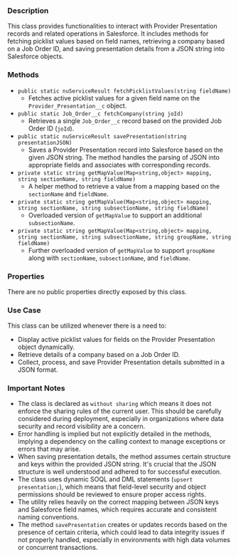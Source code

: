 ### Description
This class provides functionalities to interact with Provider Presentation records and related operations in Salesforce. It includes methods for fetching picklist values based on field names, retrieving a company based on a Job Order ID, and saving presentation details from a JSON string into Salesforce objects.

### Methods

- `public static nuServiceResult fetchPicklistValues(string fieldName)`
  - Fetches active picklist values for a given field name on the `Provider_Presentation__c` object.
- `public static Job_Order__c fetchCompany(string joId)`
  - Retrieves a single `Job_Order__c` record based on the provided Job Order ID (`joId`).
- `public static nuServiceResult savePresentation(string presentationJSON)`
  - Saves a Provider Presentation record into Salesforce based on the given JSON string. The method handles the parsing of JSON into appropriate fields and associates with corresponding records.
- `private static string getMapValue(Map<string,object> mapping, string sectionName, string fieldName)`
  - A helper method to retrieve a value from a mapping based on the `sectionName` and `fieldName`.
- `private static string getMapValue(Map<string,object> mapping, string sectionName, string subsectionName, string fieldName)`
  - Overloaded version of `getMapValue` to support an additional `subsectionName`.
- `private static string getMapValue(Map<string,object> mapping, string sectionName, string subsectionName, string groupName, string fieldName)`
  - Further overloaded version of `getMapValue` to support `groupName` along with `sectionName`, `subsectionName`, and `fieldName`.

### Properties
There are no public properties directly exposed by this class.

### Use Case
This class can be utilized whenever there is a need to:

- Display active picklist values for fields on the Provider Presentation object dynamically.
- Retrieve details of a company based on a Job Order ID.
- Collect, process, and save Provider Presentation details submitted in a JSON format.

### Important Notes

- The class is declared as `without sharing` which means it does not enforce the sharing rules of the current user. This should be carefully considered during deployment, especially in organizations where data security and record visibility are a concern.
- Error handling is implied but not explicitly detailed in the methods, implying a dependency on the calling context to manage exceptions or errors that may arise.
- When saving presentation details, the method assumes certain structure and keys within the provided JSON string. It's crucial that the JSON structure is well understood and adhered to for successful execution.
- The class uses dynamic SOQL and DML statements (`upsert presentation;`), which means that field-level security and object permissions should be reviewed to ensure proper access rights.
- The utility relies heavily on the correct mapping between JSON keys and Salesforce field names, which requires accurate and consistent naming conventions.
- The method `savePresentation` creates or updates records based on the presence of certain criteria, which could lead to data integrity issues if not properly handled, especially in environments with high data volumes or concurrent transactions.
